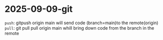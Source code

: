 # 2025-09-09-git
`push`: gitpush origin main will send code  (branch=main)to the remote(origin)
`pull`: git pull pull origin main whill bring down code from the branch in the remote
